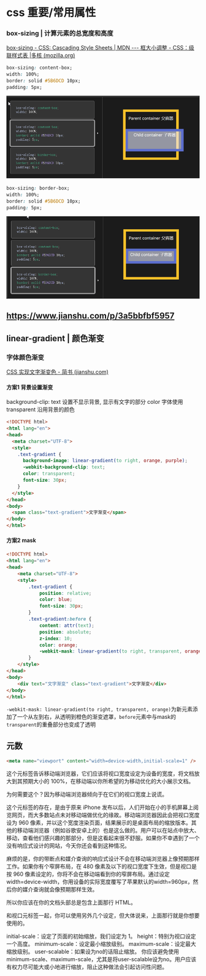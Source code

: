 # css 重要/常用属性

### box-sizing | 计算元素的总宽度和高度

[box-sizing - CSS: Cascading Style Sheets | MDN --- 框大小调整 - CSS：级联样式表 |多核 (mozilla.org)](https://developer.mozilla.org/en-US/docs/Web/CSS/box-sizing)

```css
box-sizing: content-box;
width: 100%;
border: solid #5B6DCD 10px;
padding: 5px;
```

![](https://raw.githubusercontent.com/HongXiaoHong/images/main/picture/msedge_KcdylWwJ3M.png)

```css
box-sizing: border-box;
width: 100%;
border: solid #5B6DCD 10px;
padding: 5px;
```

![](https://raw.githubusercontent.com/HongXiaoHong/images/main/picture/msedge_xCdPEEJ6ae.png)

## https://www.jianshu.com/p/3a5bbfbf5957

## linear-gradient | 颜色渐变

### 

### 字体颜色渐变

[CSS 实现文字渐变色 - 简书 (jianshu.com)](https://www.jianshu.com/p/3a5bbfbf5957)

#### 方案1 背景设置渐变

background-clip: text 设置不显示背景, 显示有文字的部分
color 字体使用 transparent 沿用背景的颜色

```html
<!DOCTYPE html>
<html lang="en">
<head>
  <meta charset="UTF-8">
  <style>
    .text-gradient {
      background-image: linear-gradient(to right, orange, purple);
      -webkit-background-clip: text;
      color: transparent;
      font-size: 30px;
    }
  </style>
</head>
<body>
  <span class="text-gradient">文字渐变</span>
</body>
</html>
```



#### 方案2 mask

```html
<!DOCTYPE html>
<html lang="en">
<head>
    <meta charset="UTF-8">
    <style>
        .text-gradient {
            position: relative;
            color: blue;
            font-size: 30px;
        }
        .text-gradient:before {
            content: attr(text);
            position: absolute;
            z-index: 10;
            color: orange;
            -webkit-mask: linear-gradient(to right, transparent, orange);
        }
    </style>
</head>
<body>
    <div text="文字渐变" class="text-gradient">文字渐变</div>
</body>
</html>
```

`-webkit-mask: linear-gradient(to right, transparent, orange)`为新元素添加了一个从左到右，从透明到橙色的渐变遮罩，`before`元素中与mask的`transparent`的重叠部分也变成了透明


## 元数


```html
<meta name="viewport" content="width=device-width,initial-scale=1" />
```

这个元标签告诉移动端浏览器，它们应该将视口宽度设定为设备的宽度，将文档放大到其预期大小的 100%，在移动端以你所希望的为移动优化的大小展示文档。

为何需要这个？因为移动端浏览器倾向于在它们的视口宽度上说谎。

这个元标签的存在，是由于原来 iPhone 发布以后，人们开始在小的手机屏幕上阅览网页，而大多数站点未对移动端做优化的缘故。移动端浏览器因此会把视口宽度设为 960 像素，并以这个宽度渲染页面，结果展示的是桌面布局的缩放版本。其他的移动端浏览器（例如谷歌安卓上的）也是这么做的。用户可以在站点中放大、移动，查看他们感兴趣的那部分，但是这看起来很不舒服。如果你不幸遇到了一个没有响应式设计的网站，今天你还会看到这种情况。

麻烦的是，你的带断点和媒介查询的响应式设计不会在移动端浏览器上像预期那样工作。如果你有个窄屏布局，在 480 像素及以下的视口宽度下生效，但是视口是按 960 像素设定的，你将不会在移动端看到你的窄屏布局。通过设定width=device-width，你用设备的实际宽度覆写了苹果默认的width=960px，然后你的媒介查询就会像预期那样生效。

所以你应该在你的文档头部总是包含上面那行 HTML。

和视口元标签一起，你可以使用另外几个设定，但大体说来，上面那行就是你想要使用的。

initial-scale：设定了页面的初始缩放，我们设定为 1。
height：特别为视口设定一个高度。
minimum-scale：设定最小缩放级别。
maximum-scale：设定最大缩放级别。
user-scalable：如果设为no的话阻止缩放。
你应该避免使用minimum-scale、maximum-scale，尤其是将user-scalable设为no。用户应该有权力尽可能大或小地进行缩放，阻止这种做法会引起访问性问题。